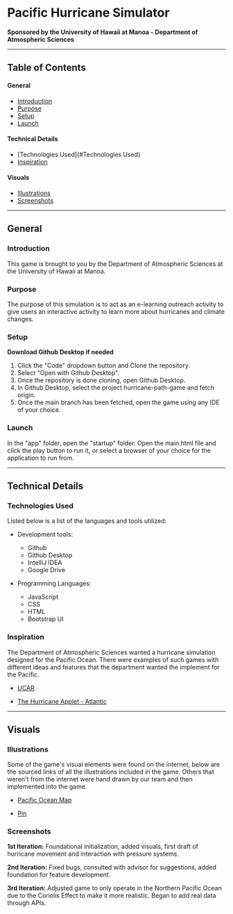 # Pacific Hurricane Simulator
**Sponsored by the University of Hawaii at Manoa - Department of Atmospheric Sciences**

---------------------------------------

## Table of Contents
#### General 
* [Introduction](#Introduction)
* [Purpose](#Purpose)
* [Setup](#setup)
* [Launch](#Launch)

#### Technical Details
* [Technologies Used](#Technologies Used)
* [Inspiration](#Inspiration)

#### Visuals
* [Illustrations](#Illustrations)
* [Screenshots](#Screenshots)

---------------------------------------

## General
### Introduction
This game is brought to you by the Department of Atmospheric Sciences at the University of Hawaii at Manoa.

### Purpose
The purpose of this simulation is to act as an e-learning outreach activity to give users an interactive activity to 
learn more about hurricanes and climate changes. 

### Setup
**Download Github Desktop if needed**
1. Click the "Code" dropdown button and Clone the repository.
2. Select "Open with Github Desktop".
3. Once the repository is done cloning, open Github Desktop.
4. In Github Desktop, select the project hurricane-path-game and fetch origin.
5. Once the main branch has been fetched, open the game using any IDE of your choice.

### Launch
In the "app" folder, open the "startup" folder. Open the main.html file and click the play button to run it, 
or select a browser of your choice for the application to run from.

---------------------------------------

## Technical Details

### Technologies Used
Listed below is a list of the languages and tools utilized:

+ Development tools:
  + Github
  + Github Desktop
  + IntelliJ IDEA
  + Google Drive
  
+ Programming Languages:
  + JavaScript
  + CSS
  + HTML
  + Bootstrap UI

### Inspiration
The Department of Atmospheric Sciences wanted a hurricane simulation designed for the Pacific Ocean. There were examples of 
such games with different ideas and features that the department wanted the implement for the Pacific.
+ [UCAR][1]

[1]: https://scied.ucar.edu/interactive/forecast-hurricane
+ [The Hurricane Applet - Atlantic][2]

[2]: http://profhorn.meteor.wisc.edu/wxwise/hurr/h5/hurricane.html

---------------------------------------

## Visuals
### Illustrations
Some of the game's visual elements were found on the internet, below are the sourced links of all the illustrations included in the game. Others that weren't from the internet were hand drawn by our team and then implemented into the game.
+ [Pacific Ocean Map][1]

[1]: https://www.researchgate.net/profile/Eleanor-Sterling-2/publication/275607188/figure/fig1/AS:369365624082432@1465075035023/Map-of-Pacific-Ocean-showing-location-of-Palmyra-Atoll.png
+ [Pin][2]

[2]: https://www.pngitem.com/pimgs/m/236-2361239_location-pin-white-maps-marker-png-transparent-png.png

### Screenshots
**1st Iteration:** Foundational initialization, added visuals, first draft of hurricane movement and interaction with pressure systems.

**2nd Iteration:** Fixed bugs, consulted with advisor for suggestions, added foundation for feature development.

**3rd Iteration:** Adjusted game to only operate in the Northern Pacific Ocean due to the Coriolis Effect to make it more realistic. Began to add real data through APIs.

